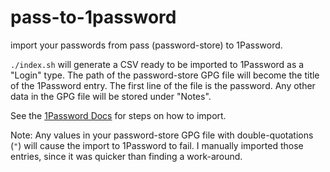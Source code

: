 # pass-to-1password
import your passwords from pass (password-store) to 1Password.

`./index.sh` will generate a CSV ready to be imported to 1Password as a "Login" type. The path of the password-store GPG file will become the title of the 1Password entry. The first line of the file is the password. Any other data in the GPG file will be stored under "Notes".

See the [1Password Docs](https://support.1password.com/import/) for steps on how to import.

Note: Any values in your password-store GPG file with double-quotations (`"`) will cause the import to 1Password to fail. I manually imported those entries, since it was quicker than finding a work-around.
